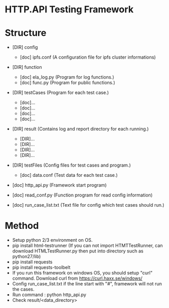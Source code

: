 HTTP.API Testing Framework 
======================================

# Structure

* [DIR] config
    * [doc] ipfs.conf (A configuration file for ipfs cluster informations)

* [DIR] function
    * [doc] ela_log.py (Program for log functions.)
    * [doc] func.py (Program for public functions.)
    
* [DIR] testCases (Program for each test case.)
    * [doc]...
    * [doc]...
    * [doc]...
    * [doc]...
 
* [DIR] result (Contains log and report directory for each running.)
    * [DIR]...
    * [DIR]...
    * [DIR]...
    * [DIR]...
 
* [DIR] testFiles (Config files for test cases and program.)
    * [doc] data.conf (Test data for each test case.)
    
* [doc] http_api.py (Framework start program)
* [doc] read_conf.py (Function program for read config information)
* [doc] run_case_list.txt (Text file for config which test cases should run.)

# Method

* Setup python 2/3 environment on OS.
* pip install html-testrunner
 (If you can not import HTMTTestRunner, can download HTMLTestRunner.py then put into directory such as python27/lib)
* pip install requests
* pip install requests-toolbelt
* If you run this framework on windows OS, you should setup "curl" command. Download curl from https://curl.haxx.se/windows/
* Config run_case_list.txt if the line start with "#", framework will not run the cases.
* Run command : python http_api.py
* Check result/<data_directory>
